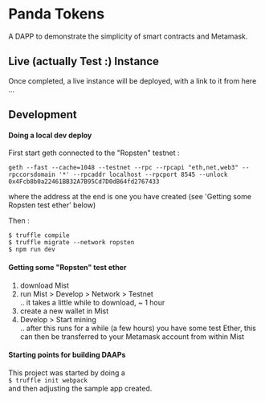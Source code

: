 # Panda Tokens

A DAPP to demonstrate the simplicity of smart contracts and Metamask.   


## Live (actually Test :) Instance

Once completed, a live instance will be deployed, with a link to it from here ...



## Development

#### Doing a local dev deploy

First start geth connected to the "Ropsten" testnet :    

```
geth --fast --cache=1048 --testnet --rpc --rpcapi "eth,net,web3" --rpccorsdomain '*' --rpcaddr localhost --rpcport 8545 --unlock 0x4Fcb8b0a22461BB32A7B95Cd7D0dB64fd2767433
```

where the address at the end is one you have created (see 'Getting some Ropsten test ether' below)

Then :    

```
$ truffle compile
$ truffle migrate --network ropsten
$ npm run dev
```

#### Getting some "Ropsten" test ether

1. download Mist
2. run Mist > Develop > Network > Testnet   
 .. it takes a little while to download, ~ 1 hour
3. create a new wallet in Mist    
4. Develop > Start mining      
  .. after this runs for a while (a few hours) you have some test Ether, this can then be transferred to your Metamask account from within Mist
  
#### Starting points for building DAAPs

This project was started by doing a   
`$ truffle init webpack`   
and then adjusting the sample app created.


